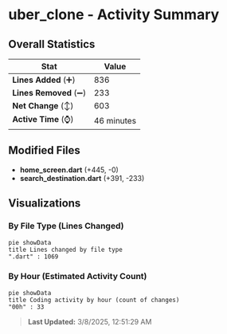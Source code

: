 # uber_clone - Activity Summary 

## Overall Statistics

| Stat                   | Value                                                             |
| ---------------------- | ----------------------------------------------------------------- |
| **Lines Added** (➕)   | 836                                          |
| **Lines Removed** (➖) | 233                                        |
| **Net Change** (↕)    | 603                |
| **Active Time** (⌚)   | 46 minutes |


## Modified Files
- **home_screen.dart** (+445, -0)
- **search_destination.dart** (+391, -233)

## Visualizations

### By File Type (Lines Changed)

```mermaid
pie showData
title Lines changed by file type
".dart" : 1069
```

### By Hour (Estimated Activity Count)

```mermaid
pie showData
title Coding activity by hour (count of changes)
"00h" : 33
```


> **Last Updated:** 3/8/2025, 12:51:29 AM